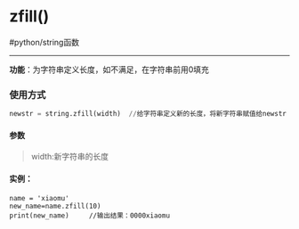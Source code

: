 # zfill() 
#python/string函数

---
**功能**：为字符串定义长度，如不满足，在字符串前用0填充

### 使用方式
```python
newstr = string.zfill(width)  //给字符串定义新的长度，将新字符串赋值给newstr
```

#### 参数
>width:新字符串的长度

#### 实例：
```pyton
name = 'xiaomu'
new_name=name.zfill(10)
print(new_name)		//输出结果：0000xiaomu
```